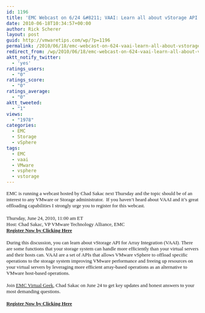 ```yaml
---
id: 1196
title: 'EMC Webcast on 6/24 &#8211; VAAI: Learn all about vStorage API for Array Integration'
date: 2010-06-18T10:34:57+00:00
author: Rick Scherer
layout: post
guid: http://vmwaretips.com/wp/?p=1196
permalink: /2010/06/18/emc-webcast-on-624-vaai-learn-all-about-vstorage-api-for-array-integration/
redirect_from: /wp/2010/06/18/emc-webcast-on-624-vaai-learn-all-about-vstorage-api-for-array-integration/
aktt_notify_twitter:
  - 'yes'
ratings_users:
  - "0"
ratings_score:
  - "0"
ratings_average:
  - "0"
aktt_tweeted:
  - "1"
views:
  - "1978"
categories:
  - EMC
  - Storage
  - vSphere
tags:
  - EMC
  - vaai
  - VMware
  - vsphere
  - vstorage
---
```

<p class="MsoNormal" style="MARGIN: 0in 0in 0pt">
  <span style="font-size: small;"><span style="font-family: Calibri;">EMC is running a webcast hosted by Chad Sakac next Thursday and the topic should be of an interest to any VMware or Storage administrator.  If you haven&#8217;t heard about VAAI and it&#8217;s great offloading capabilities I strongly urge you to register for this webcast.</span></span>
</p>

<p class="MsoNormal" style="MARGIN: 0in 0in 0pt">
   
</p>

<p class="MsoNormal" style="MARGIN: 0in 0in 0pt">
  <span style="font-size: small;"><span style="font-family: Calibri;">Thursday, June 24, 2010, 11:00 am ET</span></span>
</p>

<p class="MsoNormal" style="MARGIN: 0in 0in 0pt">
  <span style="font-size: small;"><span style="font-family: Calibri;">Host: Chad Sakac, VP VMware Technology Alliance, EMC</span></span>
</p>

<p class="MsoNormal" style="MARGIN: 0in 0in 0pt">
  <span style="font-family: Calibri; font-size: small;"><a href="http://info.emc.com/mk/get/DBM7596-7261_OE?reg_src=PA_VMware" target="_blank"><strong>Register Now by Clicking Here </strong></a></span>
</p>

<p class="MsoNormal" style="MARGIN: 0in 0in 0pt">
  <span style="font-family: Calibri; font-size: small;"> </span>
</p>

<p class="MsoNormal" style="MARGIN: 0in 0in 0pt">
  <span style="font-size: small;"><span style="font-family: Calibri;">During this discussion, you can learn about vStorage API for Array Integration (VAAI)<span style="color: #1f497d;">.</span> There are some functions that your storage system can handle more efficiently than your virtual servers and their hosts can. VAAI are a set of APIs that allows VMware vSphere to offload specific operations to the storage system improving VMware performance and freeing up resources on your virtual servers by leveraging more efficient array-based operations as an alternative to VMware host-based operations.</span></span>
</p>

<p class="MsoNormal" style="MARGIN: 0in 0in 0pt">
  <span style="font-family: Calibri; font-size: small;"> </span>
</p>

<p class="MsoNormal" style="MARGIN: 0in 0in 0pt">
  <span style="font-size: small;"><span style="font-family: Calibri;">Join <a href="http://virtualgeek.typepad.com" target="_blank">EMC Virtual Geek</a>, Chad Sakac on June 24 to get key updates and honest answers to your most demanding questions.</span></span>
</p>

<p class="MsoNormal" style="MARGIN: 0in 0in 0pt">
  <span style="font-family: Calibri; font-size: small;"> </span>
</p>

<p class="MsoNormal" style="MARGIN: 0in 0in 0pt">
  <span style="font-family: Calibri; font-size: small;"><a href="http://info.emc.com/mk/get/DBM7596-7261_OE?reg_src=PA_VMware" target="_blank"><strong>Register Now by Clicking Here</strong></a></span>
</p>